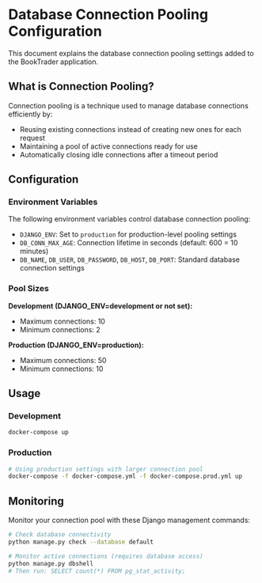 # Database Connection Pooling Configuration

This document explains the database connection pooling settings added to the BookTrader application.

## What is Connection Pooling?

Connection pooling is a technique used to manage database connections efficiently by:
- Reusing existing connections instead of creating new ones for each request
- Maintaining a pool of active connections ready for use
- Automatically closing idle connections after a timeout period

## Configuration

### Environment Variables

The following environment variables control database connection pooling:

- `DJANGO_ENV`: Set to `production` for production-level pooling settings
- `DB_CONN_MAX_AGE`: Connection lifetime in seconds (default: 600 = 10 minutes)
- `DB_NAME`, `DB_USER`, `DB_PASSWORD`, `DB_HOST`, `DB_PORT`: Standard database connection settings

### Pool Sizes

**Development (DJANGO_ENV=development or not set):**
- Maximum connections: 10
- Minimum connections: 2

**Production (DJANGO_ENV=production):**
- Maximum connections: 50
- Minimum connections: 10

## Usage

### Development
```bash
docker-compose up
```

### Production
```bash
# Using production settings with larger connection pool
docker-compose -f docker-compose.yml -f docker-compose.prod.yml up
```
## Monitoring

Monitor your connection pool with these Django management commands:
```bash
# Check database connectivity
python manage.py check --database default

# Monitor active connections (requires database access)
python manage.py dbshell
# Then run: SELECT count(*) FROM pg_stat_activity;
```
